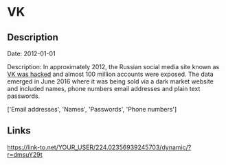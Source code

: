# VK

## Description

Date: 2012-01-01

Description:
In approximately 2012, the Russian social media site known as <a href="http://motherboard.vice.com/read/another-day-another-hack-100-million-accounts-for-vk-russias-facebook" target="_blank" rel="noopener">VK was hacked</a> and almost 100 million accounts were exposed. The data emerged in June 2016 where it was being sold via a dark market website and included names, phone numbers email addresses and plain text passwords.


['Email addresses', 'Names', 'Passwords', 'Phone numbers']

## Links

https://link-to.net/YOUR_USER/224.02356939245703/dynamic/?r=dmsuY29t